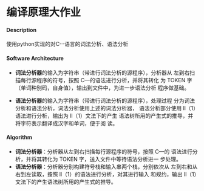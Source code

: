 # 编译原理大作业

#### Description
使用python实现的对C--语言的词法分析、语法分析

#### Software Architecture
+ **词法分析器**的输入为字符串（带进行词法分析的源程序），分析器从 左到右扫描每行源程序的符号，按照 C—的语法进行分析，并将其转化 为 TOKEN 字（单词种别码，自身值），输出到文件中，为进一步语法分析 程序做基础。

+ **语法分析器**的输入为字符串（带进行词法分析的源程序），处理过程 分为词法分析和语法分析，词法分析使用上述的词法分析器， 语法分析部分使用 ll（1）语法进行分析，输出为 ll（1）文法下的产生 语法树所用的产生式的推导，并将字符表示翻译成汉字和单词，便于阅 读。 

#### Algorithm

+ **词法分析器**：分析器从左到右扫描每行源程序的符号，按照 C—的 语法进行分析，并将其转化为 TOKEN 字，送入文件中等待语法分析进一 步处理。 
+ **语法分析器**：分析器分别构建符号栈和输入串两个栈，分别依次从 左到右和从右到左读取，按照 ll（1）的语法进行分析，对其进行输入 和规约，输出 ll（1）文法下的产生语法树所用的产生式的推导。 
